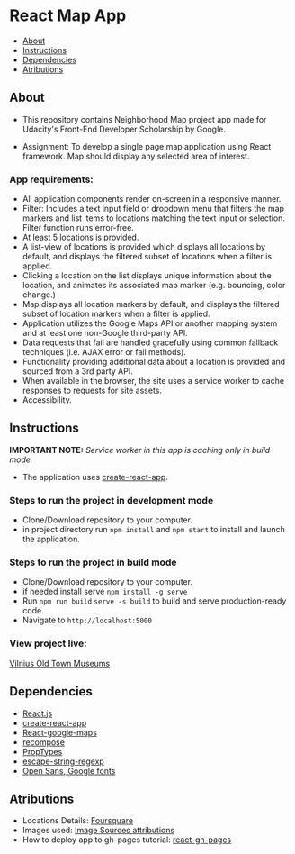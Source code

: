 # React Map App

* [About](#about)
* [Instructions](#instructions)
* [Dependencies](#dependencies)
* [Atributions](#atributions)

## About

* This repository contains Neighborhood Map project app made for Udacity's Front-End Developer Scholarship by Google.

* Assignment: To develop a single page map application using React framework. Map should display any selected area of interest.

### App requirements:

* All application components render on-screen in a responsive manner.
* Filter: Includes a text input field or dropdown menu that filters the map markers and list items to locations matching the text input or selection. Filter function runs error-free.
* At least 5 locations is provided.
* A list-view of locations is provided which displays all locations by default, and displays the filtered subset of locations when a filter is applied.
* Clicking a location on the list displays unique information about the location, and animates its associated map marker (e.g. bouncing, color change.)
* Map displays all location markers by default, and displays the filtered subset of location markers when a filter is applied.
* Application utilizes the Google Maps API or another mapping system and at least one non-Google third-party API.
* Data requests that fail are handled gracefully using common fallback techniques (i.e. AJAX error or fail methods).
* Functionality providing additional data about a location is provided and sourced from a 3rd party API.
* When available in the browser, the site uses a service worker to cache responses to requests for site assets.
* Accessibility.


## Instructions

**IMPORTANT NOTE:** *Service worker in this app is caching only in build mode*

* The application uses [create-react-app](https://github.com/facebook/create-react-app).

### Steps to run the project in development mode

* Clone/Download repository to your computer.
* in project directory run `npm install` and `npm start` to install and launch the application.

### Steps to run the project in build mode

* Clone/Download repository to your computer.
* if needed install serve `npm install -g serve`
* Run `npm run build` `serve -s build` to build and serve production-ready code.
* Navigate to `http://localhost:5000`

### View project live:

[Vilnius Old Town Museums](https://gretagr.github.io/reactMapApp/)

## Dependencies

* [React.js](https://reactjs.org/)
* [create-react-app](https://github.com/facebook/create-react-app)
* [React-google-maps](https://tomchentw.github.io/react-google-maps/)
* [recompose](https://github.com/acdlite/recompose)
* [PropTypes](https://www.npmjs.com/package/prop-types)
* [escape-string-regexp](https://www.npmjs.com/package/escape-string-regexp)
* [Open Sans, Google fonts](https://fonts.google.com/specimen/Open+Sans)

## Atributions

* Locations Details: [Foursquare](https://foursquare.com/)
* Images used: [Image Sources attributions](https://github.com/gretagr/reactMapApp/blob/master/image-sources.md)
* How to deploy app to gh-pages tutorial: [react-gh-pages](https://github.com/gitname/react-gh-pages)
